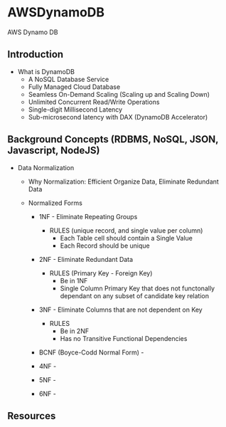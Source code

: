 # AWSDynamoDB

AWS Dynamo DB

## Introduction

- What is DynamoDB
  - A NoSQL Database Service
  - Fully Managed Cloud Database
  - Seamless On-Demand Scaling (Scaling up and Scaling Down)
  - Unlimited Concurrent Read/Write Operations
  - Single-digit Millisecond Latency
  - Sub-microsecond latency with DAX (DynamoDB Accelerator)

## Background Concepts (RDBMS, NoSQL, JSON, Javascript, NodeJS)

- Data Normalization

  - Why Normalization: Efficient Organize Data, Eliminate Redundant Data
  - Normalized Forms

    - 1NF - Eliminate Repeating Groups
      - RULES (unique record, and single value per column)
        - Each Table cell should contain a Single Value
        - Each Record should be unique
    - 2NF - Eliminate Redundant Data

      - RULES (Primary Key - Foreign Key)
        - Be in 1NF
        - Single Column Primary Key that does not functonally dependant on any subset of candidate key relation

    - 3NF - Eliminate Columns that are not dependent on Key
      - RULES
        - Be in 2NF
        - Has no Transitive Functional Dependencies
    - BCNF (Boyce-Codd Normal Form) -
    - 4NF -
    - 5NF -
    - 6NF -

## Resources
